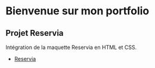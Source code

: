 # Bienvenue sur mon portfolio

## Projet Reservia

Intégration de la maquette Reservia en HTML et CSS.

* [Reservia](https://melaniemdm.github.io/Projet_2_Reservia/Reservia.html)